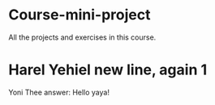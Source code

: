 # Course-mini-project
All the projects and exercises in this course.
# Harel Yehiel new line, again 1
Yoni Thee answer: Hello yaya!